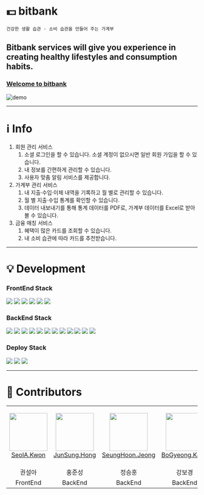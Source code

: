 # 💵 bitbank

`건강한 생활 습관 · 소비 습관을 만들어 주는 가계부`

## Bitbank services will give you experience in creating healthy lifestyles and consumption habits.

### [Welcome to bitbank](https://bithumb.bitbank.click)

![demo](https://user-images.githubusercontent.com/76933244/169328053-1e54ccae-99af-487a-9b4c-cc537f7a1df5.gif)

---

# ℹ️ Info

1. 회원 관리 서비스
   1. 소셜 로그인을 할 수 있습니다. 소셜 계정이 없으시면 일반 회원 가입을 할 수 있습니다.
   2. 내 정보를 간편하게 관리할 수 있습니다.
   3. 사용자 맞춤 알림 서비스를 제공합니다.
2. 가계부 관리 서비스
   1. 내 지출·수입·이체 내역을 기록하고 월 별로 관리할 수 있습니다.
   2. 월 별 지출·수입 통계를 확인할 수 있습니다.
   3. 데이터 내보내기를 통해 통계 데이터를 PDF로, 가계부 데이터를 Excel로 받아볼 수 있습니다.
3. 금융 매칭 서비스
   1. 혜택이 많은 카드를 조회할 수 있습니다.
   2. 내 소비 습관에 따라 카드를 추천받습니다.

---

# 💡 Development

### FrontEnd Stack

<img src="https://img.shields.io/badge/html5-E34F26?style=for-the-badge&logo=html5&logoColor=white"> <img src="https://img.shields.io/badge/css3-1572B6?style=for-the-badge&logo=css3&logoColor=white"> <img src="https://img.shields.io/badge/javascript-F7DF1E?style=for-the-badge&logo=javascript&logoColor=black"> <img src="https://img.shields.io/badge/react-61DAFB?style=for-the-badge&logo=react&logoColor=black"> <img src="https://img.shields.io/badge/MobX-FF9955?style=for-the-badge&logo=MobX&logoColor=black"> <img src="https://img.shields.io/badge/styled_components-DB7093?style=for-the-badge&logo=styled_components&logoColor=white">

### BackEnd Stack

<img src="https://img.shields.io/badge/java-007396?style=for-the-badge&logo=java&logoColor=white"> <img src="https://img.shields.io/badge/springboot-6DB33F?style=for-the-badge&logo=springboot&logoColor=white"> <img src="https://img.shields.io/badge/gradle-02303A?style=for-the-badge&logo=gradle&logoColor=white"> <img src="https://img.shields.io/badge/json%20web%20tokens-000000?style=for-the-badge&logo=json%20web%20tokens&logoColor=white"> <img src="https://img.shields.io/badge/swagger-85EA2D?style=for-the-badge&logo=swagger&logoColor=white"> <img src="https://img.shields.io/badge/apache%20kafka-231F20?style=for-the-badge&logo=apachekafka&logoColor=white"> <img src="https://img.shields.io/badge/elasticsearch-005571?style=for-the-badge&logo=elasticsearch&logoColor=white"> <img src="https://img.shields.io/badge/logstash-005571?style=for-the-badge&logo=logstash&logoColor=white"> <img src="https://img.shields.io/badge/kibana-005571?style=for-the-badge&logo=kibana&logoColor=white"> <img src="https://img.shields.io/badge/aws%20lambda-FF9900?style=for-the-badge&logo=awslambda&logoColor=white"> <img src="https://img.shields.io/badge/amazon%20s3-569A31?style=for-the-badge&logo=amazons3&logoColor=white"> <img src="https://img.shields.io/badge/mysql-4479A1?style=for-the-badge&logo=mysql&logoColor=white">

### Deploy Stack

<img src="https://img.shields.io/badge/git-F05032?style=for-the-badge&logo=git&logoColor=white"> <img src="https://img.shields.io/badge/jenkins-D24939?style=for-the-badge&logo=jenkins&logoColor=white"> <img src="https://img.shields.io/badge/amazon%20aws-232F3E?style=for-the-badge&logo=amazonaws&logoColor=white">

---

# 👥 Contributors

<table>
    <tr>
       <td align="center" width="130px" height="160px">
            <a href="https://github.com/daodaoala"><img height="100px" width="100px" src="https://avatars.githubusercontent.com/u/67010327?v=4" /></a>
            <br />
            <a href="https://github.com/daodaoala">SeolA.Kwon</a>
        </td>
        <td align="center" width="130px" height="160px">
            <a href="https://github.com/powerstar13"><img height="100px" width="100px" src="https://avatars.githubusercontent.com/u/42233927?v=4" /></a>
            <br />
            <a href="https://github.com/powerstar13">JunSung.Hong</a>
        </td>
         <td align="center" width="130px" height="160px">
            <a href="https://github.com/jsh0116"><img height="100px" width="100px" src="https://avatars.githubusercontent.com/u/62865808?v=4" /></a>
            <br />
            <a href="https://github.com/jsh0116">SeungHoon.Jeong</a>
        </td>
        <td align="center" width="130px" height="160px">
            <a href="https://github.com/boookk"><img height="100px" width="100px" src="https://avatars.githubusercontent.com/u/76933244?v=4" /></a>
            <br />
            <a href="https://github.com/boookk">BoGyeong.Kang</a>
        </td>
    </tr>
    <tr>
        <td align="center">권설아</td>
        <td align="center">홍준성</td>
        <td align="center">정승훈</td>
        <td align="center">강보경</td>
    </tr>
    <tr>
        <td align="center">FrontEnd</td>
        <td align="center">BackEnd</td>
        <td align="center">BackEnd</td>
        <td align="center">BackEnd</td>
    </tr>
</table>
